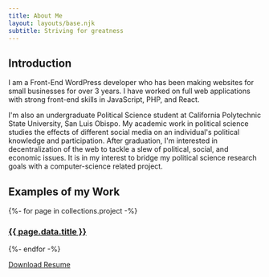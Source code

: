 ```yaml
---
title: About Me
layout: layouts/base.njk
subtitle: Striving for greatness
---
```


## Introduction
I am a Front-End WordPress developer who has been making websites for small businesses for over 3 years. I have worked on full web applications with strong front-end skills in JavaScript, PHP, and React. 

I'm also an undergraduate Political Science student at California Polytechnic State University, San Luis Obispo. My academic work in political science studies the effects of different social media on an individual's political knowledge and participation. After graduation, I'm interested in decentralization of the web to tackle a slew of political, social, and economic issues. It is in my interest to bridge my political science research goals with a computer-science related project.

## Examples of my Work
<section class="listing">
{%- for page in collections.project -%}
  <article>
    <h3>
    <a href="{{ page.url }}">{{ page.data.title }}</a>
    </h3>
  </article>
{%- endfor -%}
</section>


<a href="/files/FinleyChen_Resume_12_2019.pdf">Download Resume</a>